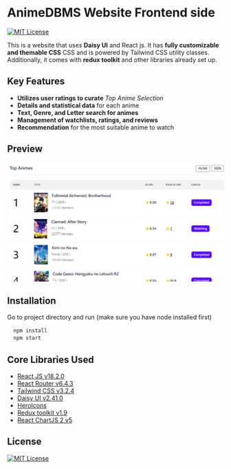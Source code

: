 # AnimeDBMS Website Frontend side

[![MIT License](https://img.shields.io/badge/License-MIT-green.svg)](https://choosealicense.com/licenses/mit/)

This is a website that uses **Daisy UI** and React js. It has **fully customizable and themable CSS** CSS and is powered by Tailwind CSS utility classes. Additionally, it comes with **redux toolkit** and other libraries already set up.

## Key Features

-   **Utilizes user ratings to curate** _Top Anime Selection_
-   **Details and statistical data** for each anime
-   **Text, Genre, and Letter search for animes**
-   **Management of watchlists, ratings, and reviews**
-   **Recommendation** for the most suitable anime to watch

## Preview

![](img/top_animes.png)

## Installation

Go to project directory and run (make sure you have node installed first)

```bash
  npm install
  npm start
```

## Core Libraries Used

-   [React JS v18.2.0](https://reactjs.org/)
-   [React Router v6.4.3](https://reactrouter.com/en/main)
-   [Tailwind CSS v3.2.4](https://tailwindcss.com/)
-   [Daisy UI v2.41.0](https://daisyui.com/)
-   [HeroIcons](https://heroicons.com/)
-   [Redux toolkit v1.9](https://redux-toolkit.js.org/)
-   [React ChartJS 2 v5](https://react-chartjs-2.js.org/)

## License

[![MIT License](https://img.shields.io/badge/License-MIT-green.svg)](https://choosealicense.com/licenses/mit/)

